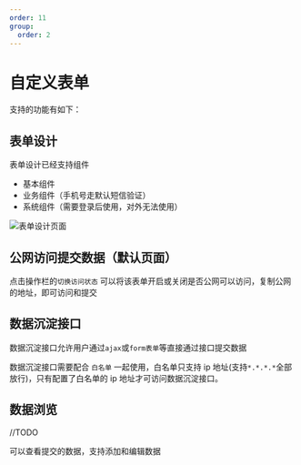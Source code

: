 ```yaml
---
order: 11
group:
  order: 2
---
```


# 自定义表单

支持的功能有如下：

## 表单设计

表单设计已经支持组件

- 基本组件
- 业务组件（手机号走默认短信验证）
- 系统组件（需要登录后使用，对外无法使用）

![表单设计页面](https://oss.icuapi.com/docs/openapi/%E8%A1%A8%E5%8D%95%E8%AE%BE%E8%AE%A1%E9%A1%B5%E9%9D%A2.png)

## 公网访问提交数据（默认页面）

点击操作栏的`切换访问状态` 可以将该表单开启或关闭是否公网可以访问，复制公网的地址，即可访问和提交

## 数据沉淀接口

数据沉淀接口允许用户通过`ajax`或`form表单`等直接通过接口提交数据

数据沉淀接口需要配合 `白名单` 一起使用，白名单只支持 ip 地址(支持`*.*.*.*`全部放行)，只有配置了白名单的 ip 地址才可访问数据沉淀接口。

## 数据浏览

//TODO

可以查看提交的数据，支持添加和编辑数据
